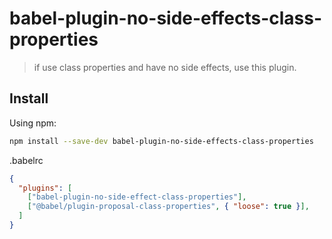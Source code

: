 # babel-plugin-no-side-effects-class-properties

> if use class properties and have no side effects, use this plugin.

## Install

Using npm:

```sh
npm install --save-dev babel-plugin-no-side-effects-class-properties
```

.babelrc

```json
{
  "plugins": [
    ["babel-plugin-no-side-effect-class-properties"],
    ["@babel/plugin-proposal-class-properties", { "loose": true }],
  ]
}

```